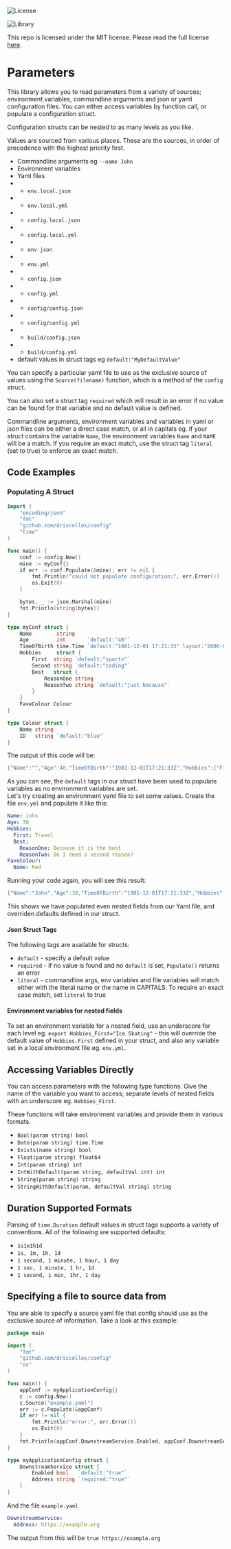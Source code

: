 ![License](https://img.shields.io/badge/License-This%20repo%20is%20licensed%20under%20the%20MIT%20license%20-blue)

![Library](https://img.shields.io/badge/Library%20Package%20-This%20package%20contains%20a%20library-green)

This repo is licensed under the MIT license. Please read the full license [here](https://github.com/driscollos/config/blob/main/LICENSE.md). 

# Parameters

This library allows you to read parameters from a variety of sources; environment variables, commandline arguments and json or yaml configuration
files. You can either access variables by function call, or populate a configuration struct.

Configuration structs can be nested to as many levels as you like.

Values are sourced from various places. These are the sources, in order of precedence with the highest priority first.

* Commandline arguments eg `--name John`
* Environment variables
* Yaml files
* * `env.local.json`
* * `env.local.yml`
* * `config.local.json`
* * `config.local.yml`
* * `env.json`
* * `env.yml`
* * `config.json`
* * `config.yml`
* * `config/config.json`
* * `config/config.yml`
* * `build/config.json`
* * `build/config.yml`
* default values in struct tags eg `default:"MyDefaultValue"`

You can specify a particular yaml file to use as the exclusive source of values using the `Source(filename)`
function, which is a method of the `config` struct.

You can also set a struct tag `required` which will result in an error if no value can be found for that variable and no default value is defined.

Commandline arguments, environment variables and variables in 
yaml or json files can be either a direct case match, or all in capitals eg.
if your struct contains the variable `Name`, the environment variables `Name` and
`NAME` will be a match. If you require an exact match, use the struct
tag `literal` (set to true) to enforce an exact match.

## Code Examples

### Populating A Struct

```go
import (
	"encoding/json"
	"fmt"
	"github.com/driscollos/config"
	"time"
)

func main() {
    conf := config.New()
    mine := myConf{}
    if err := conf.Populate(&mine); err != nil {
        fmt.Println("could not populate configuration:", err.Error())
        os.Exit(0)
    }

    bytes, _ := json.Marshal(mine)
    fmt.Println(string(bytes))
}

type myConf struct {
    Name        string
    Age         int       `default:"40"`
    TimeOfBirth time.Time `default:"1981-12-01 17:21:33" layout:"2006-01-02 15:04:05"`
    Hobbies     struct {
        First  string `default:"sports"`
        Second string `default:"coding"`
        Best   struct {
            ReasonOne string
            ReasonTwo string `default:"just because"`
        }
    }
    FaveColour Colour
}

type Colour struct {
    Name string
    ID   string `default:"blue"`
}
```

The output of this code will be: 

```go
{"Name":"","Age":40,"TimeOfBirth":"1981-12-01T17:21:33Z","Hobbies":{"First":"sports","Second":"coding","Best":{"ReasonOne":"","ReasonTwo":"just because"}},"FaveColour":{"Name":"","ID":"blue"}}
```

As you can see, the `default` tags in our struct have been used to populate variables as no environment variables are set. \
Let's try creating an environment yaml file to set some values. Create the file `env.yml` and populate it like this:

```yaml
Name: John
Age: 30
Hobbies:
  First: Travel
  Best:
    ReasonOne: Because it is the best
    ReasonTwo: Do I need a second reason?
FaveColour:
  Name: Red
```

Running your code again, you will see this result:

```go
{"Name":"John","Age":30,"TimeOfBirth":"1981-12-01T17:21:33Z","Hobbies":{"First":"Travel","Second":"coding","Best":{"ReasonOne":"Because it is the best","ReasonTwo":"Do I need a second reason?"}},"FaveColour":{"Name":"Red","ID":"blue"}}
```

This shows we have populated even nested fields from our Yaml file, and overriden defaults defined in our struct.

#### Json Struct Tags

The following tags are available for structs:

* `default` - specify a default value
* `required` - if no value is found and no `default` is set, `Populate()` returns an error
* `literal` - commandline args, env variables and file variables will match either with 
the literal name or the name in CAPITALS. To require an exact case match, set `literal` to true

#### Environment variables for nested fields

To set an environment variable for a nested field, use an underscore for each level eg. `export Hobbies_First="Ice Skating"` - this will override the 
default value of `Hobbies.First` defined in your struct, and also any variable set in a local environment file eg. `env.yml`.

## Accessing Variables Directly

You can access parameters with the following type functions. Give the name of the variable you want to access; separate levels of nested fields
with an underscore eg. `Hobbies_First`.

These functions will take environment variables and provide them in various formats.

* `Bool(param string) bool`
* `Date(param string) time.Time`
* `Exists(name string) bool`
* `Float(param string) float64`
* `Int(param string) int`
* `IntWithDefault(param string, defaultVal int) int`
* `String(param string) string`
* `StringWithDefault(param, defaultVal string) string`

## Duration Supported Formats

Parsing of `time.Duration` default values in struct tags supports a variety of conventions. All of the following are supported defaults:

* `1s1m1h1d`
* `1s, 1m, 1h, 1d`
* `1 second, 1 minute, 1 hour, 1 day`
* `1 sec, 1 minute, 1 hr, 1d`
* `1 second, 1 min, 1hr, 1 day`

## Specifying a file to source data from

You are able to specify a source yaml file that config should use as the exclusive source of information.
Take a look at this example:

```go
package main

import (
    "fmt"
    "github.com/driscollos/config"
    "os"
)

func main() {
    appConf := myApplicationConfig{}
    c := config.New()
    c.Source("example.yaml")
    err := c.Populate(&appConf)
    if err != nil {
        fmt.Println("error:", err.Error())
        os.Exit(0)
    }
    fmt.Println(appConf.DownstreamService.Enabled, appConf.DownstreamService.Address)
}

type myApplicationConfig struct {
    DownstreamService struct {
        Enabled bool   `default:"true"`
        Address string `required:"true"`
    }
}
```

And the file `example.yaml`
```yaml
DownstreamService:
  Address: https://example.org
```

The output from this will be `true https://example.org`